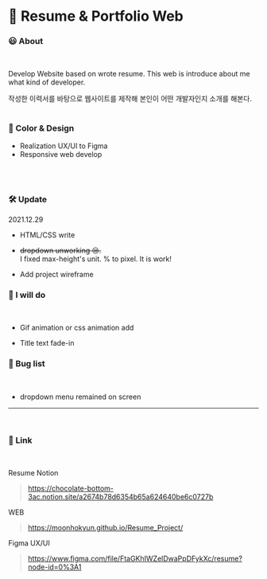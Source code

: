 # 📄 Resume & Portfolio Web

### 😃 About
<br>

Develop Website based on wrote resume.
This web is introduce about me what kind of developer.

작성한 이력서를 바탕으로 웹사이트를 제작해 
본인이 어떤 개발자인지 소개를 해본다. 
<br>
<br>

### 🎨 Color & Design
- Realization UX/UI to Figma
- Responsive web develop
<br>
<br>

### 🛠️ Update
2021.12.29
<br>

- HTML/CSS write

- ~~dropdown unworking 😒.~~<br>
I fixed max-height's unit. % to pixel. It is work!

- Add project wireframe

### 💭 I will do
<br>

- Gif animation or css animation add

- Title text fade-in

### 🐞 Bug list
<br>

- dropdown menu remained on screen

---
<br>

### 🔗 Link
<br>

Resume Notion
> https://chocolate-bottom-3ac.notion.site/a2674b78d6354b65a624640be6c0727b

WEB
> https://moonhokyun.github.io/Resume_Project/

Figma UX/UI
> https://www.figma.com/file/FtaGKhIWZelDwaPpDFykXc/resume?node-id=0%3A1